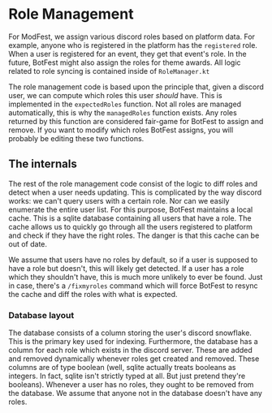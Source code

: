 # Role Management
For ModFest, we assign various discord roles based on platform data. For example, anyone who is registered in the
platform has the `registered` role. When a user is registered for an event, they get that event's role. In the
future, BotFest might also assign the roles for theme awards.  All logic related to
role syncing is contained inside of `RoleManager.kt`

The role management code is based upon the principle that, given a discord user, we can compute which roles this user
*should* have. This is implemented in the `expectedRoles` function. Not all roles are managed automatically, this is why
the `managedRoles` function exists. Any roles returned by this function are considered fair-game for BotFest to assign
and remove. If you want to modify which roles BotFest assigns, you will probably be editing these two functions.

## The internals
The rest of the role management code consist of the logic to diff roles and detect when a user needs updating.
This is complicated by the way discord works: we can't query users with a certain role. Nor can we
easily enumerate the entire user list. For this purpose, BotFest maintains a local cache. This is a sqlite database
containing all users that have a role. The cache allows us to quickly go through all the users registered to
platform and check if they have the right roles. The danger is that this cache can be out of date.

We assume that users have no roles by default,
so if a user is supposed to have a role but doesn't, this will likely get detected. If a user has a role which they
shouldn't have, this is much more unlikely to ever be found. Just in case, there's a `/fixmyroles` command which
will force BotFest to resync the cache and diff the roles with what is expected.

### Database layout
The database consists of a column storing the user's discord snowflake. This is the primary key used for indexing.
Furthermore, the database has a column for each role which exists in the discord server. These are added and removed
dynamically whenever roles get created and removed. These columns are of type boolean (well, sqlite actually treats
booleans as integers. In fact, sqlite isn't strictly typed at all. But just pretend they're booleans). Whenever a
user has no roles, they ought to be removed from the database. We assume that anyone not in the database doesn't have
any roles.
